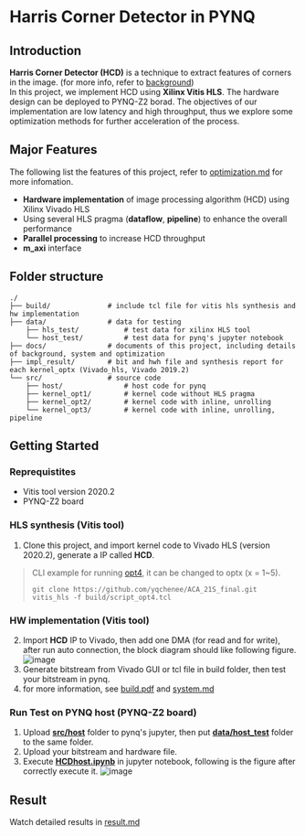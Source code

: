 # Harris Corner Detector in PYNQ

## Introduction
**Harris Corner Detector (HCD)** is a technique to extract features of corners in the image. (for more info, refer to [background](./docs/background.md))  
In this project, we implement HCD using **Xilinx Vitis HLS**. The hardware design can be deployed to PYNQ-Z2 borad.
The objectives of our implementation are low latency and high throughput, thus we explore some optimization methods for further acceleration of the process.

## Major Features
The following list the features of this project, refer to [optimization.md](./docs/optimization.md) for more infomation.
* **Hardware implementation** of image processing algorithm (HCD) using Xilinx Vivado HLS
* Using several HLS pragma (**dataflow**, **pipeline**) to enhance the overall performance
* **Parallel processing** to increase HCD throughput
* **m_axi** interface

## Folder structure
    ./
    ├── build/              # include tcl file for vitis hls synthesis and hw implementation
    ├── data/               # data for testing
        ├── hls_test/           # test data for xilinx HLS tool
        └── host_test/          # test data for pynq's jupyter notebook
    ├── docs/               # documents of this project, including details of background, system and optimization
    ├── impl_result/        # bit and hwh file and synthesis report for each kernel_optx (Vivado_hls, Vivado 2019.2)
    └── src/                # source code
        ├── host/               # host code for pynq
        ├── kernel_opt1/        # kernel code without HLS pragma
        ├── kernel_opt2/        # kernel code with inline, unrolling
        └── kernel_opt3/        # kernel code with inline, unrolling, pipeline




## Getting Started
### Reprequistites
* Vitis tool version 2020.2
* PYNQ-Z2 board
### HLS synthesis (Vitis tool)
1. Clone this project, and import kernel code to Vivado HLS (version 2020.2), generate a IP called **HCD**.
> CLI example for running [opt4](./src/kernel_opt4), it can be changed to optx (x = 1~5).
> ```
> git clone https://github.com/yqchenee/ACA_21S_final.git
> vitis_hls -f build/script_opt4.tcl
> ```
### HW implementation (Vitis tool)
2. Import **HCD** IP to Vivado, then add one DMA (for read and for write), after run auto connection, the block diagram should like following figure.
![image](https://github.com/yqchenee/ACA_21S_final/blob/master/docs/block_diagram.png)
3. Generate bitstream from Vivado GUI or tcl file in build folder, then test your bitstream in pynq.
4. for more information, see [build.pdf](./docs/build.pdf) and [system.md](./docs/system.md)

### Run Test on PYNQ host (PYNQ-Z2 board)
1. Upload **[src/host](./src/host/)** folder to pynq's jupyter, then put **[data/host_test](./data/host_test)** folder to the same folder.
2. Upload your bitstream and hardware file.
3. Execute **[HCDhost.ipynb](./src/host/HCDhost.ipynb)** in jupyter notebook, following is the figure after correctly execute it.
![image](https://github.com/yqchenee/ACA_21S_final/blob/master/docs/host_test_result.png)


## Result
Watch detailed results in [result.md](./docs/result.md)
